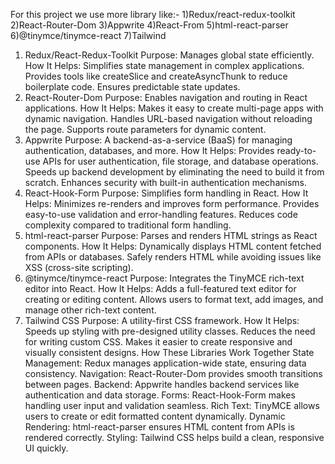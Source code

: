 For this project we use more library like:-
1)Redux/react-redux-toolkit
2)React-Router-Dom
3)Appwrite
4)React-From
5)html-react-parser
6)@tinymce/tinymce-react
7)Tailwind

1. Redux/React-Redux-Toolkit
Purpose: Manages global state efficiently.
How It Helps:
Simplifies state management in complex applications.
Provides tools like createSlice and createAsyncThunk to reduce boilerplate code.
Ensures predictable state updates.
2. React-Router-Dom
Purpose: Enables navigation and routing in React applications.
How It Helps:
Makes it easy to create multi-page apps with dynamic navigation.
Handles URL-based navigation without reloading the page.
Supports route parameters for dynamic content.
3. Appwrite
Purpose: A backend-as-a-service (BaaS) for managing authentication, databases, and more.
How It Helps:
Provides ready-to-use APIs for user authentication, file storage, and database operations.
Speeds up backend development by eliminating the need to build it from scratch.
Enhances security with built-in authentication mechanisms.
4. React-Hook-Form
Purpose: Simplifies form handling in React.
How It Helps:
Minimizes re-renders and improves form performance.
Provides easy-to-use validation and error-handling features.
Reduces code complexity compared to traditional form handling.
5. html-react-parser
Purpose: Parses and renders HTML strings as React components.
How It Helps:
Dynamically displays HTML content fetched from APIs or databases.
Safely renders HTML while avoiding issues like XSS (cross-site scripting).
6. @tinymce/tinymce-react
Purpose: Integrates the TinyMCE rich-text editor into React.
How It Helps:
Adds a full-featured text editor for creating or editing content.
Allows users to format text, add images, and manage other rich-text content.
7. Tailwind CSS
Purpose: A utility-first CSS framework.
How It Helps:
Speeds up styling with pre-designed utility classes.
Reduces the need for writing custom CSS.
Makes it easier to create responsive and visually consistent designs.
How These Libraries Work Together
State Management: Redux manages application-wide state, ensuring data consistency.
Navigation: React-Router-Dom provides smooth transitions between pages.
Backend: Appwrite handles backend services like authentication and data storage.
Forms: React-Hook-Form makes handling user input and validation seamless.
Rich Text: TinyMCE allows users to create or edit formatted content dynamically.
Dynamic Rendering: html-react-parser ensures HTML content from APIs is rendered correctly.
Styling: Tailwind CSS helps build a clean, responsive UI quickly.

